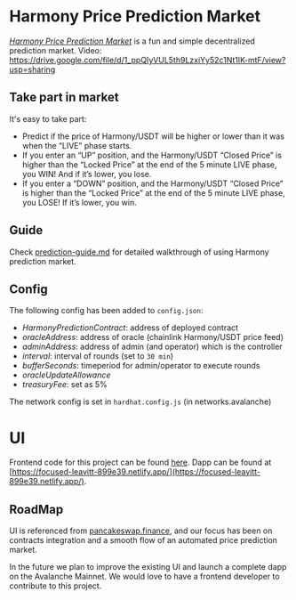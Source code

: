 
# Harmony Price Prediction Market

[*Harmony Price Prediction Market*](https://focused-leavitt-899e39.netlify.app/) is a fun and simple decentralized prediction market.
Video: https://drive.google.com/file/d/1_ppQIyVUL5th9LzxiYy52c1Nt1lK-mtF/view?usp=sharing

## Take part in market

It's easy to take part:

* Predict if the price of Harmony/USDT will be higher or lower than it was when the “LIVE” phase starts.
* If you enter an “UP” position, and the Harmony/USDT “Closed Price” is higher than the “Locked Price” at the end of the 5 minute LIVE phase, you WIN! And if it’s lower, you lose.
* If you enter a “DOWN” position, and the Harmony/USDT “Closed Price” is higher than the “Locked Price” at the end of the 5 minute LIVE phase, you LOSE! If it’s lower, you win.

## Guide

Check [prediction-guide.md](./prediction-guide.md) for detailed walkthrough of using Harmony prediction market.

## Config

The following config has been added to `config.json`:
* *HarmonyPredictionContract*: address of deployed contract
* *oracleAddress*: address of oracle (chainlink Harmony/USDT price feed)
* *adminAddress*: address of admin (and operator) which is the controller
* *interval*: interval of rounds (set to `30 min`)
* *bufferSeconds*: timeperiod for admin/operator to execute rounds
* *oracleUpdateAllowance*
* *treasuryFee*: set as 5%

The network config is set in `hardhat.config.js` (in networks.avalanche)

# UI

Frontend code for this project can be found [here](https://github.com/amityadav0/Prediction-market-ui).
Dapp can be found at [https://focused-leavitt-899e39.netlify.app/](https://focused-leavitt-899e39.netlify.app/).

## RoadMap

UI is referenced from [pancakeswap.finance](https://pancakeswap.finance/), and our focus has been on contracts integration and a smooth flow of an automated price prediction market.

In the future we plan to improve the existing UI and launch a complete dapp on the Avalanche Mainnet. We would love to have a frontend developer to contribute to this project.
